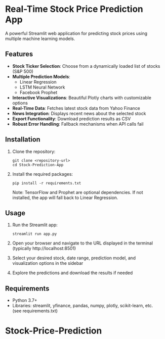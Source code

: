 # Real-Time Stock Price Prediction App

A powerful Streamlit web application for predicting stock prices using multiple machine learning models.

## Features

- **Stock Ticker Selection**: Choose from a dynamically loaded list of stocks (S&P 500)
- **Multiple Prediction Models**: 
  - Linear Regression
  - LSTM Neural Network
  - Facebook Prophet
- **Interactive Visualizations**: Beautiful Plotly charts with customizable options
- **Real-Time Data**: Fetches latest stock data from Yahoo Finance
- **News Integration**: Displays recent news about the selected stock
- **Export Functionality**: Download prediction results as CSV
- **Robust Error Handling**: Fallback mechanisms when API calls fail

## Installation

1. Clone the repository:
   ```
   git clone <repository-url>
   cd Stock-Prediction-App
   ```

2. Install the required packages:
   ```
   pip install -r requirements.txt
   ```
   
   Note: TensorFlow and Prophet are optional dependencies. If not installed, the app will fall back to Linear Regression.

## Usage

1. Run the Streamlit app:
   ```
   streamlit run app.py
   ```

2. Open your browser and navigate to the URL displayed in the terminal (typically http://localhost:8501)

3. Select your desired stock, date range, prediction model, and visualization options in the sidebar

4. Explore the predictions and download the results if needed



## Requirements

- Python 3.7+
- Libraries: streamlit, yfinance, pandas, numpy, plotly, scikit-learn, etc. (see requirements.txt)


# Stock-Price-Prediction
